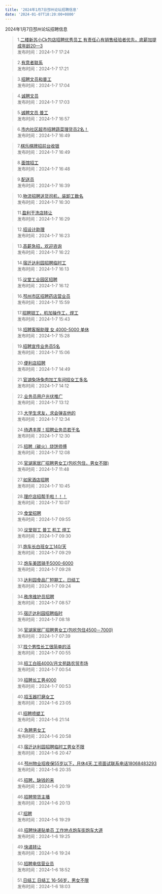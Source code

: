 ```yaml
---
title: '2024年1月7日邳州论坛招聘信息'
date: '2024-01-07T18:20:00+0800'
---
```

2024年1月7日邳州论坛招聘信息
<!--more-->
>1.[二楼新苏小Ck包店招聘优秀员工
有责任心有销售经验者优先，底薪加提成年龄20—3](https://www.pzzc.net/forum.php?mod=viewthread&tid=10381915)<br>
>发布时间：2024-1-7 17:24

>2.[有意者联系](https://www.pzzc.net/forum.php?mod=viewthread&tid=10381912)<br>
>发布时间：2024-1-7 17:21

>3.[招聘文员和普工](https://www.pzzc.net/forum.php?mod=viewthread&tid=10381910)<br>
>发布时间：2024-1-7 17:04

>4.[诚聘文员](https://www.pzzc.net/forum.php?mod=viewthread&tid=10381909)<br>
>发布时间：2024-1-7 17:03

>5.[诚聘文员  普工](https://www.pzzc.net/forum.php?mod=viewthread&tid=10381908)<br>
>发布时间：2024-1-7 16:57

>6.[市内社区超市招聘蔬菜理货员2名！](https://www.pzzc.net/forum.php?mod=viewthread&tid=10381907)<br>
>发布时间：2024-1-7 16:49

>7.[棋乐棋牌招前台收银](https://www.pzzc.net/forum.php?mod=viewthread&tid=10381906)<br>
>发布时间：2024-1-7 16:49

>8.[面馆招工](https://www.pzzc.net/forum.php?mod=viewthread&tid=10381905)<br>
>发布时间：2024-1-7 16:48

>9.[配送员](https://www.pzzc.net/forum.php?mod=viewthread&tid=10381904)<br>
>发布时间：2024-1-7 16:39

>10.[物流招聘送货司机，装卸工数名](https://www.pzzc.net/forum.php?mod=viewthread&tid=10381900)<br>
>发布时间：2024-1-7 16:30

>11.[盈利干洗店转让](https://www.pzzc.net/forum.php?mod=viewthread&tid=10381897)<br>
>发布时间：2024-1-7 16:29

>12.[招设计助理](https://www.pzzc.net/forum.php?mod=viewthread&tid=10381894)<br>
>发布时间：2024-1-7 16:23

>13.[高薪急招，欢迎咨询](https://www.pzzc.net/forum.php?mod=viewthread&tid=10381893)<br>
>发布时间：2024-1-7 16:22

>14.[宿迁达利园招聘临时工](https://www.pzzc.net/forum.php?mod=viewthread&tid=10381890)<br>
>发布时间：2024-1-7 16:13

>15.[议堂工业园区招聘](https://www.pzzc.net/forum.php?mod=viewthread&tid=10381889)<br>
>发布时间：2024-1-7 16:12

>16.[邳州市区招聘药店营业员](https://www.pzzc.net/forum.php?mod=viewthread&tid=10381886)<br>
>发布时间：2024-1-7 15:59

>17.[招聘钳工，机加操作工，焊工](https://www.pzzc.net/forum.php?mod=viewthread&tid=10381883)<br>
>发布时间：2024-1-7 15:43

>18.[招聘客服助理  女  4000-5000 单休](https://www.pzzc.net/forum.php?mod=viewthread&tid=10381880)<br>
>发布时间：2024-1-7 15:28

>19.[招聘宣传业务员5名](https://www.pzzc.net/forum.php?mod=viewthread&tid=10381877)<br>
>发布时间：2024-1-7 15:06

>20.[便利店招聘](https://www.pzzc.net/forum.php?mod=viewthread&tid=10381876)<br>
>发布时间：2024-1-7 14:49

>21.[官湖兔场兔肉加工车间招女工多名](https://www.pzzc.net/forum.php?mod=viewthread&tid=10381874)<br>
>发布时间：2024-1-7 14:12

>22.[业务员用户光伏推广](https://www.pzzc.net/forum.php?mod=viewthread&tid=10381863)<br>
>发布时间：2024-1-7 13:12

>23.[大学生求友，求会弹吉他的](https://www.pzzc.net/forum.php?mod=viewthread&tid=10381857)<br>
>发布时间：2024-1-7 12:34

>24.[待遇丰厚！招聘业务员若干名](https://www.pzzc.net/forum.php?mod=viewthread&tid=10381855)<br>
>发布时间：2024-1-7 12:30

>25.[招聘（碳火）烧饼师傅](https://www.pzzc.net/forum.php?mod=viewthread&tid=10381851)<br>
>发布时间：2024-1-7 12:08

>26.[官湖家居厂招聘男女工(包吃包住，男女不限)](https://www.pzzc.net/forum.php?mod=viewthread&tid=10381849)<br>
>发布时间：2024-1-7 11:48

>27.[如家酒店招聘](https://www.pzzc.net/forum.php?mod=viewthread&tid=10381846)<br>
>发布时间：2024-1-7 10:45

>28.[理疗店招帮手啦！！！](https://www.pzzc.net/forum.php?mod=viewthread&tid=10381833)<br>
>发布时间：2024-1-7 10:07

>29.[食堂招聘](https://www.pzzc.net/forum.php?mod=viewthread&tid=10381830)<br>
>发布时间：2024-1-7 09:55

>30.[议堂钳工 普工 机工 焊工](https://www.pzzc.net/forum.php?mod=viewthread&tid=10381825)<br>
>发布时间：2024-1-7 09:30

>31.[炮车长白班女工140/天](https://www.pzzc.net/forum.php?mod=viewthread&tid=10381824)<br>
>发布时间：2024-1-7 09:29

>32.[炮车美团骑手5000-6000](https://www.pzzc.net/forum.php?mod=viewthread&tid=10381823)<br>
>发布时间：2024-1-7 09:28

>33.[达利园食品厂短期工，日结工](https://www.pzzc.net/forum.php?mod=viewthread&tid=10381821)<br>
>发布时间：2024-1-7 09:24

>34.[秩序维护员招聘](https://www.pzzc.net/forum.php?mod=viewthread&tid=10381816)<br>
>发布时间：2024-1-7 08:57

>35.[宿迁达利园招聘临时](https://www.pzzc.net/forum.php?mod=viewthread&tid=10381809)<br>
>发布时间：2024-1-7 08:18

>36.[官湖家居厂招聘男女工(包吃包住4500－7000)](https://www.pzzc.net/forum.php?mod=viewthread&tid=10381804)<br>
>发布时间：2024-1-7 07:39

>37.[找个男性长工很简单的活](https://www.pzzc.net/forum.php?mod=viewthread&tid=10381797)<br>
>发布时间：2024-1-7 00:55

>38.[招工白班4000/月文苑路农贸市场](https://www.pzzc.net/forum.php?mod=viewthread&tid=10381796)<br>
>发布时间：2024-1-7 00:54

>39.[招聘长工男4000](https://www.pzzc.net/forum.php?mod=viewthread&tid=10381795)<br>
>发布时间：2024-1-7 00:53

>40.[招玉器打磨女工](https://www.pzzc.net/forum.php?mod=viewthread&tid=10381793)<br>
>发布时间：2024-1-6 23:05

>41.[招聘喷塑工](https://www.pzzc.net/forum.php?mod=viewthread&tid=10381785)<br>
>发布时间：2024-1-6 21:14

>42.[急聘男女工](https://www.pzzc.net/forum.php?mod=viewthread&tid=10381780)<br>
>发布时间：2024-1-6 20:58

>43.[宿迁达利园招聘临时工男女不限](https://www.pzzc.net/forum.php?mod=viewthread&tid=10381779)<br>
>发布时间：2024-1-6 20:47

>44.[邳州物业招夜保55岁以下，月休4天.工资面试联系电话18068483293](https://www.pzzc.net/forum.php?mod=viewthread&tid=10381778)<br>
>发布时间：2024-1-6 20:35

>45.[招聘，缺钱的来](https://www.pzzc.net/forum.php?mod=viewthread&tid=10381775)<br>
>发布时间：2024-1-6 20:19

>46.[招聘带货主播](https://www.pzzc.net/forum.php?mod=viewthread&tid=10381773)<br>
>发布时间：2024-1-6 20:13

>47.[招聘](https://www.pzzc.net/forum.php?mod=viewthread&tid=10381766)<br>
>发布时间：2024-1-6 19:29

>48.[招聘快递贴单员 工作地点炮车街炮车大道](https://www.pzzc.net/forum.php?mod=viewthread&tid=10381765)<br>
>发布时间：2024-1-6 19:25

>49.[快递转让](https://www.pzzc.net/forum.php?mod=viewthread&tid=10381764)<br>
>发布时间：2024-1-6 19:24

>50.[招聘电信营业员](https://www.pzzc.net/forum.php?mod=viewthread&tid=10381757)<br>
>发布时间：2024-1-6 18:52

>51.[日结工  日结工  16-56岁，男女不限](https://www.pzzc.net/forum.php?mod=viewthread&tid=10381746)<br>
>发布时间：2024-1-6 18:03

